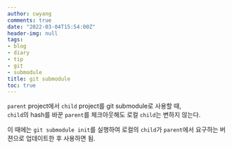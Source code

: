 ```yaml
---
author: cwyang
comments: true
date: "2022-03-04T15:54:00Z"
header-img: null
tags:
- blog
- diary
- tip
- git
- submodule
title: git submodule
toc: true
---
```

`parent` project에서 `child` project를 git submodule로 사용할 때,  
`child`의 hash를 바꾼 `parent`를 체크아웃해도 로컬 `child`는 변하지 않는다.

이 때에는 `git submodule init`를 실행하여 로컬의 `child`가 `parent`에서 요구하는 버젼으로 업데이트한 후 사용하면 됨.